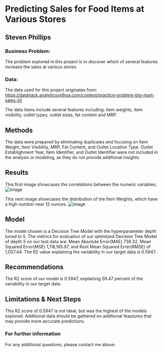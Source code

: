 # Predicting Sales for Food Items at Various Stores
## Steven Phillips
### Business Problem:
The problem explored in this project is to discover which of several features increase the sales at various stores.
### Data:
The data used for this project originates from:
https://datahack.analyticsvidhya.com/contest/practice-problem-big-mart-sales-iii/

The data items include several features including: item weights, item visibility, outlet types, outlet sizes, fat content and MRP.
## Methods
The data were prepared by eliminating duplicates and focusing on Item Weight, Item Visibility, MRP, Fat Content, and Outlet Location Type.  Outlet Establighment Year, Item Identifier, and Outlet Identifier were not included in the analysis or modeling, as they do not provide additional insights.
## Results 
This first image showcases the correlations between the numeric variables.
![image](https://user-images.githubusercontent.com/113748627/197235260-0b79b8f4-9f22-402d-9a50-14910e556440.png)

This next image showcases the distribution of the Item Weights, which have a high number near 12 ounces.
![image](https://user-images.githubusercontent.com/113748627/197235403-b45cc51e-cf7c-4977-bdf5-857b5d29df2d.png)

## Model
The model chosen is a Decision Tree Model with the hyperparameter depth tuned to 5.
The metrics for evaluation of our optimized Decision Tree Model of depth 5 on our test data are: Mean Absolute Error(MAE) 738.32, Mean Squared Error(MSE) 1,118,185.97, and Root Mean Squared Errer(RMSE) of 1,057.44. The R2 value explaining the variability in our target data is 0.5947.
## Recommendations
The R2 score of our model is 0.5947, explaining 59.47 percent of the variability in our target data.
## Limitations & Next Steps
This R2 score of 0.5947 is not ideal, but was the highest of the models explored.  Additional data should be gathered on additional feautures that may provide more accurate predictions.
### For further information
For any additional questions, please contact me above.
